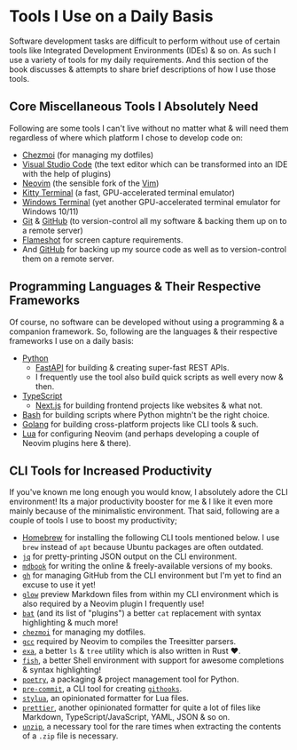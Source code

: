 # Tools I Use on a Daily Basis

Software development tasks are difficult to perform without use of certain tools
like Integrated Development Environments (IDEs) & so on. As such I use a variety
of tools for my daily requirements. And this section of the book discusses &
attempts to share brief descriptions of how I use those tools.

## Core Miscellaneous Tools I Absolutely Need

Following are some tools I can't live without no matter what & will need them
regardless of where which platform I chose to develop code on:

- [Chezmoi](https://chezmoi.io) (for managing my dotfiles)
- [Visual Studio Code](https://code.visualstudio.com) (the text editor which can
  be transformed into an IDE with the help of plugins)
- [Neovim](https://neovim.io) (the sensible fork of the
  [Vim](https://www.vim.org))
- [Kitty Terminal](https://sw.kovidgoyal.net/kitty) (a fast, GPU-accelerated
  terminal emulator)
- [Windows Terminal](https://aka.ms/terminal) (yet another GPU-accelerated
  terminal emulator for Windows 10/11)
- [Git](https://git-scm.com) & [GitHub](https://github.com) (to version-control
  all my software & backing them up on to a remote server)
- [Flameshot](https://flameshot.org) for screen capture requirements.
- And [GitHub](https://github.com/Jarmos-san) for backing up my source code as
  well as to version-control them on a remote server.

## Programming Languages & Their Respective Frameworks

Of course, no software can be developed without using a programming & a
companion framework. So, following are the languages & their respective
frameworks I use on a daily basis:

- [Python](https://www.python.org)
  - [FastAPI](https://fastapi.tiangolo.com) for building & creating super-fast
    REST APIs.
  - I frequently use the tool also build quick scripts as well every now & then.
- [TypeScript](https://www.typescriptlang.org)
  - [Next.js](https://nextjs.org) for building frontend projects like websites &
    what not.
- [Bash](https://www.gnu.org/software/bash) for building scripts where Python
  mightn't be the right choice.
- [Golang](https://go.dev) for building cross-platform projects like CLI tools &
  such.
- [Lua](https://www.lua.org) for configuring Neovim (and perhaps developing a
  couple of Neovim plugins here & there).

## CLI Tools for Increased Productivity

If you've known me long enough you would know, I absolutely adore the CLI
environment! Its a major productivity booster for me & I like it even more
mainly because of the minimalistic environment. That said, following are a
couple of tools I use to boost my productivity;

- [Homebrew](https://brew.sh) for installing the following CLI tools mentioned
  below. I use `brew` instead of `apt` because Ubuntu packages are often
  outdated.
- [`jq`](https://stedolan.github.io/jq) for pretty-printing JSON output on the
  CLI environment.
- [`mdbook`](https://rust-lang.github.io/mdBook) for writing the online &
  freely-available versions of my books.
- [`gh`](https://cli.github.com) for managing GitHub from the CLI environment
  but I'm yet to find an excuse to use it yet!
- [`glow`](https://github.com/charmbracelet/glow) preview Markdown files from
  within my CLI environment which is also required by a Neovim plugin I
  frequently use!
- [`bat`](https://github.com/sharkdp/bat) (and its list of "plugins") a better
  `cat` replacement with syntax highlighting & much more!
- [`chezmoi`](https://chezmoi.io) for managing my dotfiles.
- [`gcc`](https://gcc.gnu.org) required by Neovim to compiles the Treesitter
  parsers.
- [`exa`](https://the.exa.website), a better `ls` & `tree` utility which is also
  written in Rust ❤️.
- [`fish`](https://fishshell.com), a better Shell environment with support for
  awesome completions & syntax highlighting!
- [`poetry`](https://python-poetry.org), a packaging & project management tool
  for Python.
- [`pre-commit`](https://pre-commit.com), a CLI tool for creating
  [`githooks`](https://git-scm.com/docs/githooks).
- [`stylua`](https://github.com/JohnnyMorganz/StyLua), an opinionated formatter
  for Lua files.
- [`prettier`](https://prettier.io), another opinionated formatter for quite a
  lot of files like Markdown, TypeScript/JavaScript, YAML, JSON & so on.
- [`unzip`](https://linux.die.net/man/1/unzip), a necessary tool for the rare
  times when extracting the contents of a `.zip` file is necessary.
